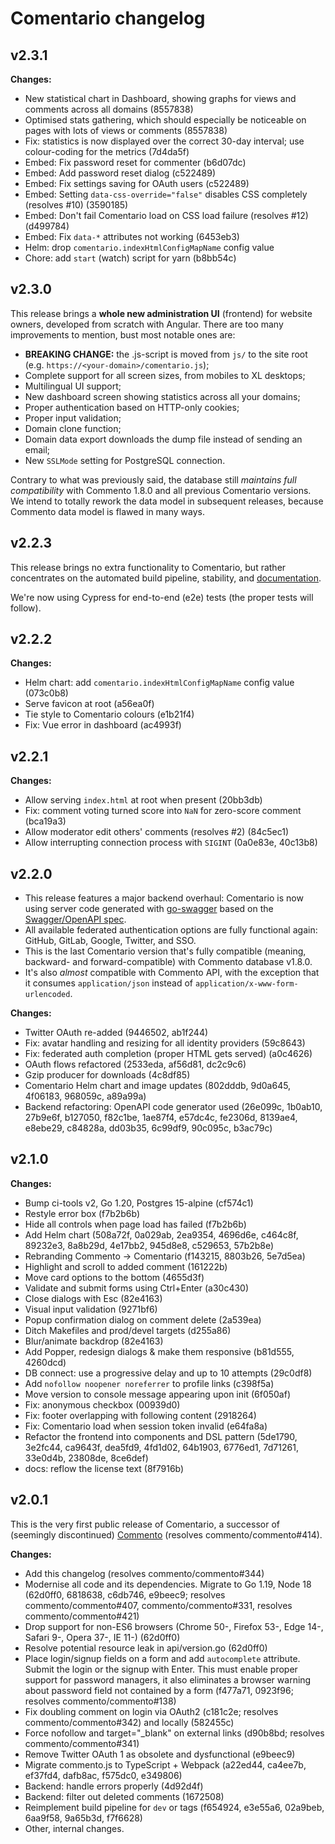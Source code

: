 # Comentario changelog

## v2.3.1

**Changes:**

* New statistical chart in Dashboard, showing graphs for views and comments across all domains (8557838)
* Optimised stats gathering, which should especially be noticeable on pages with lots of views or comments (8557838)
* Fix: statistics is now displayed over the correct 30-day interval; use colour-coding for the metrics (7d4da5f) 
* Embed: Fix password reset for commenter (b6d07dc) 
* Embed: Add password reset dialog (c522489)
* Embed: Fix settings saving for OAuth users (c522489) 
* Embed: Setting `data-css-override="false"` disables CSS completely (resolves #10) (3590185) 
* Embed: Don't fail Comentario load on CSS load failure (resolves #12) (d499784) 
* Embed: Fix `data-*` attributes not working (6453eb3)
* Helm: drop `comentario.indexHtmlConfigMapName` config value
* Chore: add `start` (watch) script for yarn (b8bb54c)

## v2.3.0

This release brings a **whole new administration UI** (frontend) for website owners, developed from scratch with Angular. There are too many improvements to mention, bust most notable ones are:

* **BREAKING CHANGE:** the .js-script is moved from `js/` to the site root (e.g. `https://<your-domain>/comentario.js`);
* Complete support for all screen sizes, from mobiles to XL desktops;
* Multilingual UI support;
* New dashboard screen showing statistics across all your domains;
* Proper authentication based on HTTP-only cookies;
* Proper input validation;
* Domain clone function;
* Domain data export downloads the dump file instead of sending an email;
* New `SSLMode` setting for PostgreSQL connection.

Contrary to what was previously said, the database still *maintains full compatibility* with Commento 1.8.0 and all previous Comentario versions. We intend to totally rework the data model in subsequent releases, because Commento data model is flawed in many ways.

## v2.2.3

This release brings no extra functionality to Comentario, but rather concentrates on the automated build pipeline, stability, and [documentation](https://docs.comentario.app/).

We're now using Cypress for end-to-end (e2e) tests (the proper tests will follow).

## v2.2.2

**Changes:**

* Helm chart: add `comentario.indexHtmlConfigMapName` config value (073c0b8)
* Serve favicon at root (a56ea0f)
* Tie style to Comentario colours (e1b21f4)
* Fix: Vue error in dashboard (ac4993f)

## v2.2.1

**Changes:**

* Allow serving `index.html` at root when present (20bb3db)
* Fix: comment voting turned score into `NaN` for zero-score comment (bca19a3)
* Allow moderator edit others' comments (resolves #2) (84c5ec1)
* Allow interrupting connection process with `SIGINT` (0a0e83e, 40c13b8)

## v2.2.0

* This release features a major backend overhaul: Comentario is now using server code generated with [go-swagger](https://goswagger.io/) based on the [Swagger/OpenAPI spec](swagger/swagger.yml).
* All available federated authentication options are fully functional again: GitHub, GitLab, Google, Twitter, and SSO.
* This is the last Comentario version that's fully compatible (meaning, backward- and forward-compatible) with Commento database v1.8.0.
* It's also *almost* compatible with Commento API, with the exception that it consumes `application/json` instead of `application/x-www-form-urlencoded`.

**Changes:**

* Twitter OAuth re-added (9446502, ab1f244)
* Fix: avatar handling and resizing for all identity providers (59c8643)
* Fix: federated auth completion (proper HTML gets served) (a0c4626)
* OAuth flows refactored (2533eda, af56d81, dc2c9c6)
* Gzip producer for downloads (4c8df85)
* Comentario Helm chart and image updates (802dddb, 9d0a645, 4f06183, 968059c, a89a99a)
* Backend refactoring: OpenAPI code generator used (26e099c, 1b0ab10, 27b9e6f, b127050, f82c1be, 1ae87f4, e57dc4c, fe2306d, 8139ae4, e8ebe29, c84828a, dd03b35, 6c99df9, 90c095c, b3ac79c)

## v2.1.0

**Changes:**

* Bump ci-tools v2, Go 1.20, Postgres 15-alpine (cf574c1)
* Restyle error box (f7b2b6b)
* Hide all controls when page load has failed (f7b2b6b)
* Add Helm chart (508a72f, 0a029ab, 2ea9354, 4696d6e, c464c8f, 89232e3, 8a8b29d, 4e17bb2, 945d8e8, c529653, 57b2b8e)
* Rebranding Commento → Comentario (f143215, 8803b26, 5e7d5ea)
* Highlight and scroll to added comment (161222b)
* Move card options to the bottom (4655d3f)
* Validate and submit forms using Ctrl+Enter (a30c430)
* Close dialogs with Esc (82e4163)
* Visual input validation (9271bf6)
* Popup confirmation dialog on comment delete (2a539ea)
* Ditch Makefiles and prod/devel targets (d255a86)
* Blur/animate backdrop (82e4163)
* Add Popper, redesign dialogs & make them responsive (b81d555, 4260dcd)
* DB connect: use a progressive delay and up to 10 attempts (29c0df8)
* Add `nofollow noopener noreferrer` to profile links (c398f5a)
* Move version to console message appearing upon init (6f050af)
* Fix: anonymous checkbox (00939d0)
* Fix: footer overlapping with following content (2918264)
* Fix: Comentario load when session token invalid (e64fa8a)
* Refactor the frontend into components and DSL pattern (5de1790, 3e2fc44, ca9643f, dea5fd9, 4fd1d02, 64b1903, 6776ed1, 7d71261, 33e0d4b, 23808de, 8ce6def)
* docs: reflow the license text (8f7916b)

## v2.0.1

This is the very first public release of Comentario, a successor of (seemingly discontinued) [Commento](https://gitlab.com/commento/commento) (resolves commento/commento#414).

**Changes:**

* Add this changelog (resolves commento/commento#344)
* Modernise all code and its dependencies. Migrate to Go 1.19, Node 18 (62d0ff0, 6818638, c6db746, e9beec9; resolves commento/commento#407, commento/commento#331, resolves commento/commento#421)
* Drop support for non-ES6 browsers (Chrome 50-, Firefox 53-, Edge 14-, Safari 9-, Opera 37-, IE 11-) (62d0ff0)
* Resolve potential resource leak in api/version.go (62d0ff0)
* Place login/signup fields on a form and add `autocomplete` attribute. Submit the login or the signup with Enter. This must enable proper support for password managers, it also eliminates a browser warning about password field not contained by a form (f477a71, 0923f96; resolves commento/commento#138)
* Fix doubling comment on login via OAuth2 (c181c2e; resolves commento/commento#342) and locally (582455c)
* Force nofollow and target="_blank" on external links (d90b8bd; resolves commento/commento#341)
* Remove Twitter OAuth 1 as obsolete and dysfunctional (e9beec9)
* Migrate commento.js to TypeScript + Webpack (a22ed44, ca4ee7b, ef37fd4, dafb8ac, f575dc0, e349806)
* Backend: handle errors properly (4d92d4f)
* Backend: filter out deleted comments (1672508)
* Reimplement build pipeline for `dev` or tags (f654924, e3e55a6, 02a9beb, 6aa9f58, 9a65b3d, f7f6628)
* Other, internal changes.
